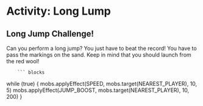 # Activity: Long Lump

## Long Jump Challenge!

Can you perform a long jump? You just have to beat the record! You have to pass the markings on the sand. Keep in mind that you should launch from the red wool!


        ``` blocks
while (true) {
mobs.applyEffect(SPEED, mobs.target(NEAREST_PLAYER), 10, 5)
mobs.applyEffect(JUMP_BOOST, mobs.target(NEAREST_PLAYER), 10, 200)
}



```
